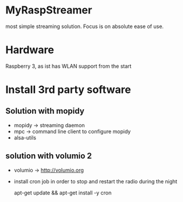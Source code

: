 # MyRaspStreamer
most simple streaming solution. Focus is on absolute ease of use.

# Hardware
Raspberry 3, as ist has WLAN support from the start

# Install 3rd party software

## Solution with mopidy
- mopidy -> streaming daemon
- mpc -> command line client to configure mopidy
- alsa-utils

## solution with volumio 2
- volumio -> http://volumio.org
- install cron job in order to stop and restart the radio during the night

    apt-get update && apt-get install -y cron
